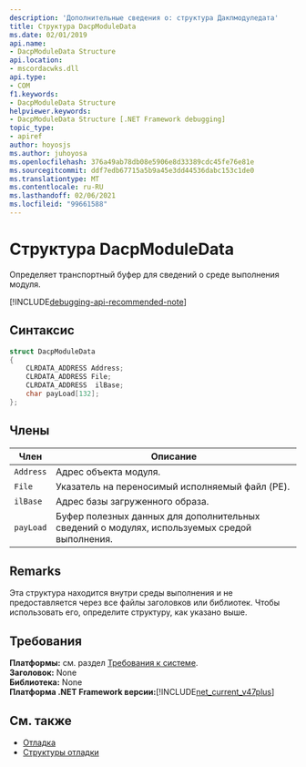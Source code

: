 ```yaml
---
description: 'Дополнительные сведения о: структура Дакпмодуледата'
title: Структура DacpModuleData
ms.date: 02/01/2019
api.name:
- DacpModuleData Structure
api.location:
- mscordacwks.dll
api.type:
- COM
f1.keywords:
- DacpModuleData Structure
helpviewer.keywords:
- DacpModuleData Structure [.NET Framework debugging]
topic_type:
- apiref
author: hoyosjs
ms.author: juhoyosa
ms.openlocfilehash: 376a49ab78db08e5906e8d33389cdc45fe76e81e
ms.sourcegitcommit: ddf7edb67715a5b9a45e3dd44536dabc153c1de0
ms.translationtype: MT
ms.contentlocale: ru-RU
ms.lasthandoff: 02/06/2021
ms.locfileid: "99661588"
---
```

# <a name="dacpmoduledata-structure"></a>Структура DacpModuleData

Определяет транспортный буфер для сведений о среде выполнения модуля.

[!INCLUDE[debugging-api-recommended-note](../../../../includes/debugging-api-recommended-note.md)]

## <a name="syntax"></a>Синтаксис

```cpp
struct DacpModuleData
{
    CLRDATA_ADDRESS Address;
    CLRDATA_ADDRESS File;
    CLRDATA_ADDRESS  ilBase;
    char payLoad[132];
};
```

## <a name="members"></a>Члены

| Член    | Описание                                                             |
| --------- | ----------------------------------------------------------------------- |
| `Address` | Адрес объекта модуля.                                           |
| `File`    | Указатель на переносимый исполняемый файл (PE).                       |
| `ilBase`  | Адрес базы загруженного образа.                                 |
| `payLoad` | Буфер полезных данных для дополнительных сведений о модулях, используемых средой выполнения. |

## <a name="remarks"></a>Remarks

Эта структура находится внутри среды выполнения и не предоставляется через все файлы заголовков или библиотек. Чтобы использовать его, определите структуру, как указано выше.

## <a name="requirements"></a>Требования

**Платформы:** см. раздел [Требования к системе](../../get-started/system-requirements.md).  
**Заголовок:** None  
**Библиотека:** None  
**Платформа .NET Framework версии:**[!INCLUDE[net_current_v47plus](../../../../includes/net-current-v47plus.md)]  

## <a name="see-also"></a>См. также

- [Отладка](index.md)
- [Структуры отладки](debugging-structures.md)
